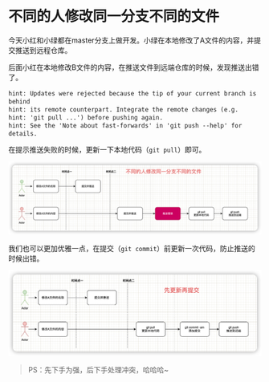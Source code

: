 # 不同的人修改同一分支不同的文件

今天小红和小绿都在master分支上做开发。小绿在本地修改了A文件的内容，并提交推送到远程仓库。

后面小红在本地修改B文件的内容，在推送文件到远端仓库的时候，发现推送出错了。

```
hint: Updates were rejected because the tip of your current branch is behind
hint: its remote counterpart. Integrate the remote changes (e.g.
hint: 'git pull ...') before pushing again.
hint: See the 'Note about fast-forwards' in 'git push --help' for details.
```

在提示推送失败的时候，更新一下本地代码（`git pull`）即可。

![](./img/20220531002437644.png)

我们也可以更加优雅一点，在提交（`git commit`）前更新一次代码，防止推送的时候出错。

![](./img/20220531003656085.png)

> PS：先下手为强，后下手处理冲突，哈哈哈~

